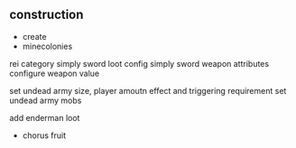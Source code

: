 ## construction
- create
- minecolonies

rei category
simply sword loot config
simply sword weapon attributes
configure weapon value

set undead army size, player amoutn effect and triggering requirement
set undead army mobs

add enderman loot
- chorus fruit